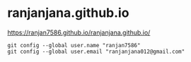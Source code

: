# ranjanjana.github.io
https://ranjan7586.github.io/ranjanjana.github.io/
```
git config --global user.name "ranjan7586"
git config --global user.email "ranjanjana012@gmail.com"

```

